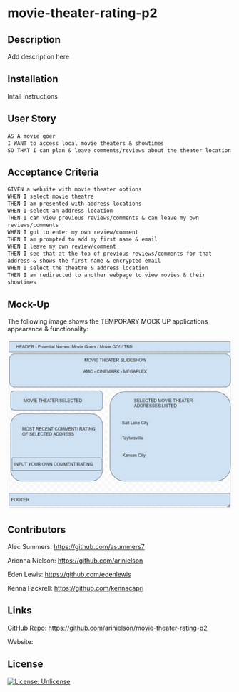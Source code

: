 # movie-theater-rating-p2


## Description

Add description here


## Installation

Intall instructions


## User Story

```
AS A movie goer
I WANT to access local movie theaters & showtimes
SO THAT I can plan & leave comments/reviews about the theater location
```


## Acceptance Criteria

```
GIVEN a website with movie theater options
WHEN I select movie theatre 
THEN I am presented with address locations
WHEN I select an address location
THEN I can view previous reviews/comments & can leave my own reviews/comments
WHEN I got to enter my own review/comment
THEN I am prompted to add my first name & email
WHEN I leave my own review/comment
THEN I see that at the top of previous reviews/comments for that address & shows the first name & encrypted email
WHEN I select the theatre & address location 
THEN I am redirected to another webpage to view movies & their showtimes
```


## Mock-Up

The following image shows the TEMPORARY MOCK UP applications appearance & functionality:

![The movie app includes a slideshow option for movie theatres, a list of addresses, and the addresses reviews.](./public/assets/Main-Movie-GO-Page.jpg)


## Contributors

Alec Summers: https://github.com/asummers7

Arionna Nielson: https://github.com/arinielson

Eden Lewis: https://github.com/edenlewis

Kenna Fackrell: https://github.com/kennacapri


## Links

GitHub Repo: https://github.com/arinielson/movie-theater-rating-p2

Website: 


## License

[![License: Unlicense](https://img.shields.io/badge/license-Unlicense-blue.svg)](http://unlicense.org/)